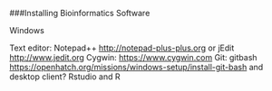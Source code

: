 ###Installing Bioinformatics Software

Windows

Text editor: Notepad++ http://notepad-plus-plus.org or jEdit http://www.jedit.org
Cygwin: https://www.cygwin.com
Git: gitbash https://openhatch.org/missions/windows-setup/install-git-bash and desktop client?
Rstudio and R